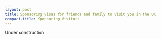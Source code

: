 ```yaml
---
layout: post
title: Sponsoring visas for friends and family to visit you in the UK
compact-title: Sponsoring Visitors
---
```


Under construction